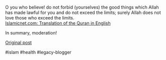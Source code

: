 <!--
date: '2007-02-13'
published: true
slug: 2007-02-what-quraan-says-about-dieting
time_to_read: 5
title: What the Quraan says about dieting
-->

O you who believe! do not forbid (yourselves) the good things which Allah has made lawful for you and do not exceed the limits; surely Allah does not love those who exceed the limits.  
[Islamicnet.com: Translation of the Quran in English](http://www.islamicnet.com/inet/quran_005.htm#005.087)  
  
In summary, moderation!

[Original post](https://ysfk.blogspot.com/2007/02/what-quraan-says-about-dieting.html)

#islam #health #legacy-blogger 